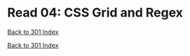 # Read 04: CSS Grid and Regex
[Back to 301 Index](301-index.md)<br>


<!--  notes here -->
<!-- my notes if you want to reference them -->
<!-- https://scottfalbo.github.io/reading-notes/301/read-04.html -->


[Back to 301 Index](301-index.md)<br>